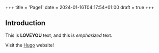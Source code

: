 +++
title = 'Page1'
date = 2024-01-16T04:17:54+01:00
draft = true
+++


## Introduction

This is **LOVEYOU** text, and this is *emphasized* text.

Visit the [Hugo](https://gohugo.io) website!
